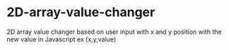 # 2D-array-value-changer
2D array value changer based on user input with x and y position with the new value in Javascript
ex (x,y,value)
